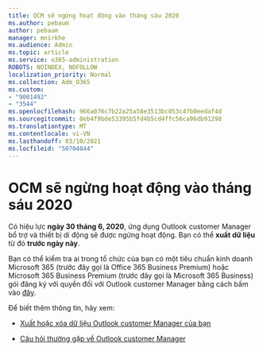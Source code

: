 ```yaml
---
title: OCM sẽ ngừng hoạt động vào tháng sáu 2020
ms.author: pebaum
author: pebaum
manager: mnirkhe
ms.audience: Admin
ms.topic: article
ms.service: o365-administration
ROBOTS: NOINDEX, NOFOLLOW
localization_priority: Normal
ms.collection: Adm_O365
ms.custom:
- "9001492"
- "3544"
ms.openlocfilehash: 966a076c7b22a25a58e3513bc053c47b0eedaf4d
ms.sourcegitcommit: 0eb4f9bde53395b5fd4b5cd4ffc56ca96db91298
ms.translationtype: MT
ms.contentlocale: vi-VN
ms.lasthandoff: 03/10/2021
ms.locfileid: "50704844"
---
```

# <a name="ocm-to-be-retired-june-2020"></a>OCM sẽ ngừng hoạt động vào tháng sáu 2020


Có hiệu lực **ngày 30 tháng 6, 2020**, ứng dụng Outlook customer Manager bổ trợ và thiết bị di động sẽ được ngừng hoạt động. Bạn có thể  **xuất dữ liệu**  từ đó  **trước ngày này**.  

Bạn có thể kiểm tra ai trong tổ chức của bạn có một tiêu chuẩn kinh doanh Microsoft 365 (trước đây gọi là Office 365 Business Premium) hoặc Microsoft 365 Business Premium (trước đây gọi là Microsoft 365 Business) gói đăng ký với quyền đối với Outlook customer Manager bằng cách bấm vào [đây](https://admin.microsoft.com/AdminPortal/Home?ref=/users).

Để biết thêm thông tin, hãy xem:

- [Xuất hoặc xóa dữ liệu Outlook customer Manager của bạn](https://support.office.com/article/1a421cb4-e8de-4b44-bfb8-710b92820439)

- [Câu hỏi thường gặp về Outlook customer Manager](https://techcommunity.microsoft.com/t5/outlook-customer-manager/faq-frequently-asked-questions-about-outlook-customer-manager/m-p/29680)
